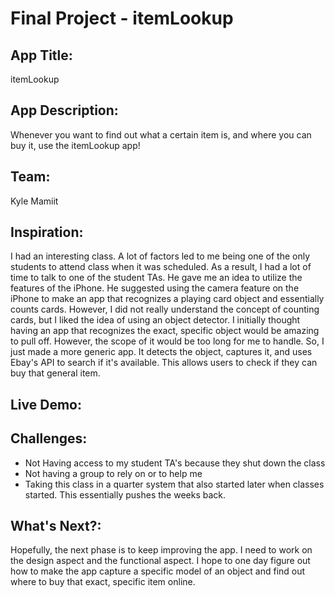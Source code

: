 # Final Project - itemLookup
## App Title:
itemLookup 
## App Description:
Whenever you want to find  out what a certain item is, and where you can buy it, use the itemLookup app!
## Team:
Kyle Mamiit
## Inspiration:
I had an interesting class. A lot of factors led to me being one of the only students to attend class when it was scheduled. As a result, I had a lot of time to talk to one of the student TAs. He gave me an idea to utilize the features of the iPhone. He suggested using the camera feature on the iPhone to make an app that recognizes a playing card object and essentially counts cards. However, I did not really understand the concept of counting cards, but I liked the idea of using an object detector. I initially thought having an app that recognizes the exact, specific object would be amazing to pull off. However, the scope of it would be too long for me to handle. So, I just made a more generic app. It detects the object, captures it, and uses Ebay's API to search if it's available. This allows users to check if they can buy that general item.

## Live Demo:

##  Challenges:
- Not Having access to my student TA's because they shut down the class
- Not having a group to rely on or to help me
- Taking this class in a quarter system that also started later when classes started. This essentially pushes the weeks back. 
## What's Next?:
Hopefully, the next phase is to keep improving the app. I need to work on the design aspect and the functional aspect. I hope to one day figure out how to make the app capture a specific model of an object and find out where to buy that exact, specific item online.
